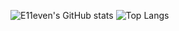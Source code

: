 ![E11even's GitHub stats](https://github-readme-stats.vercel.app/api?username=hamza-ihind&show_icons=true&theme=onedark)
![Top Langs](https://github-readme-stats.vercel.app/api/top-langs/?username=hamza-ihind&hide_progress=false&theme=onedark)
